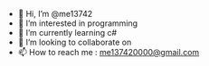 - 👋 Hi, I’m @me13742
- 👀 I’m interested in programming
- 🌱 I’m currently learning c#
- 💞️ I’m looking to collaborate on 
- 📫 How to reach me : me137420000@gmail.com

<!---
me13742/me13742 is a ✨ special ✨ repository because its `README.md` (this file) appears on your GitHub profile.
You can click the Preview link to take a look at your changes.
--->
